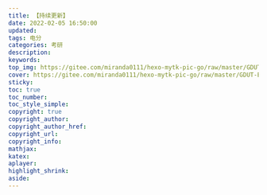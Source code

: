 ```yaml
---
title: 【持续更新】
date: 2022-02-05 16:50:00
updated: 
tags: 电分
categories: 考研
description: 
keywords:
top_img: https://gitee.com/miranda0111/hexo-mytk-pic-go/raw/master/GDUT-EE/20220203214214.png
cover: https://gitee.com/miranda0111/hexo-mytk-pic-go/raw/master/GDUT-EE/20220203214214.png
sticky:
toc: true
toc_number: 
toc_style_simple: 
copyright: true
copyright_author:
copyright_author_href:
copyright_url:
copyright_info:
mathjax:
katex:
aplayer:
highlight_shrink:
aside:
---
```

